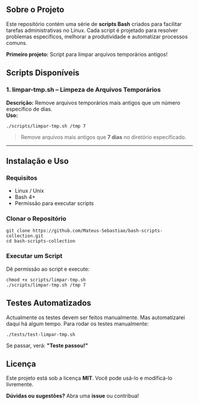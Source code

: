 ## **Sobre o Projeto**  
Este repositório contém uma série de **scripts Bash** criados para facilitar tarefas administrativas no Linux. Cada script é projetado para resolver problemas específicos, melhorar a produtividade e automatizar processos comuns.  

**Primeiro projeto:** Script para limpar arquivos temporários antigos!  

## **Scripts Disponíveis**
### **1. limpar-tmp.sh** – Limpeza de Arquivos Temporários  
**Descrição:** Remove arquivos temporários mais antigos que um número específico de dias.  
**Uso:**  
```
./scripts/limpar-tmp.sh /tmp 7
```
> Remove arquivos mais antigos que **7 dias** no diretório especificado.

---

## **Instalação e Uso**
### **Requisitos**
- Linux / Unix  
- Bash 4+  
- Permissão para executar scripts  

### **Clonar o Repositório**
```
git clone https://github.com/Mateus-Sebastiao/bash-scripts-collection.git
cd bash-scripts-collection
```

### **Executar um Script**
Dê permissão ao script e execute:  
```
chmod +x scripts/limpar-tmp.sh
./scripts/limpar-tmp.sh /tmp 7
```

## **Testes Automatizados**  
Actualmente os testes devem ser feitos manualmente. Mas automatizarei daqui há algum tempo. Para rodar os testes manualmente:  
```
./tests/test-limpar-tmp.sh
```
Se passar, verá: **"Teste passou!"**

## Licença  
Este projeto está sob a licença **MIT**. Você pode usá-lo e modificá-lo livremente.  

**Dúvidas ou sugestões?** Abra uma **issue** ou contribua!  
